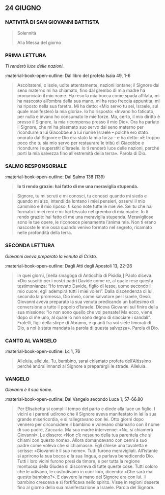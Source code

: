 ## 24 GIUGNO
> 
### NATIVITÀ DI SAN GIOVANNI BATTISTA
> 
> Solennità
> 
> Alla Messa del giorno
> 
### PRIMA LETTURA
*Ti renderò luce delle nazioni.*

:material-book-open-outline: Dal libro del profeta Isaìa
49, 1-6

> Ascoltatemi, o isole, udite attentamente, nazioni lontane; il Signore dal seno materno mi ha chiamato, fino dal grembo di mia madre ha pronunciato il mio nome. Ha reso la mia bocca come spada affilata, mi ha nascosto all’ombra della sua mano, mi ha reso freccia appuntita, mi ha riposto nella sua faretra. Mi ha detto: «Mio servo tu sei, Israele, sul quale manifesterò la mia gloria». Io ho risposto: «Invano ho faticato, per nulla e invano ho consumato le mie forze. Ma, certo, il mio diritto è presso il Signore, la mia ricompensa presso il mio Dio». Ora ha parlato il Signore, che mi ha plasmato suo servo dal seno materno per ricondurre a lui Giacobbe e a lui riunire Israele – poiché ero stato onorato dal Signore e Dio era stato la mia forza – e ha detto: «È troppo poco che tu sia mio servo per restaurare le tribù di Giacobbe e ricondurre i superstiti d’Israele. Io ti renderò luce delle nazioni, perché porti la mia salvezza fino all’estremità della terra». Parola di Dio.
> 
### SALMO RESPONSORIALE
:material-book-open-outline: Dal Salmo 138 (139)

>**Io ti rendo grazie: hai fatto di me una meraviglia stupenda.**

> Signore, tu mi scruti e mi conosci,
> tu conosci quando mi siedo e quando mi alzo,
> intendi da lontano i miei pensieri,
> osservi il mio cammino e il mio riposo,
> ti sono note tutte le mie vie.
> Sei tu che hai formato i miei reni
> e mi hai tessuto nel grembo di mia madre.
> Io ti rendo grazie:
> hai fatto di me una meraviglia stupenda.
> Meravigliose sono le tue opere,
> le riconosce pienamente l’anima mia.
> Non ti erano nascoste le mie ossa
> quando venivo formato nel segreto,
> ricamato nelle profondità della terra.
> 
### SECONDA LETTURA
*Giovanni aveva preparato la venuta di Cristo.*

:material-book-open-outline: Dagli Atti degli Apostoli
13, 22-26

> In quei giorni, [nella sinagoga di Antiochia di Pisìdia,] Paolo diceva: «Dio suscitò per i nostri padri Davide come re, al quale rese questa testimonianza: “Ho trovato Davide, figlio di Iesse, uomo secondo il mio cuore; egli adempirà tutti i miei voleri”. Dalla discendenza di lui, secondo la promessa, Dio inviò, come salvatore per Israele, Gesù. Giovanni aveva preparato la sua venuta predicando un battesimo di conversione a tutto il popolo d’Israele. Diceva Giovanni sul finire della sua missione: “Io non sono quello che voi pensate! Ma ecco, viene dopo di me uno, al quale io non sono degno di slacciare i sandali”. Fratelli, figli della stirpe di Abramo, e quanti fra voi siete timorati di Dio, a noi è stata mandata la parola di questa salvezza». Parola di Dio.
> 
### CANTO AL VANGELO
:material-book-open-outline: Lc 1, 76

> Alleluia, alleluia.
> Tu, bambino, sarai chiamato profeta dell’Altissimo
> perché andrai innanzi al Signore a preparargli le strade.
> Alleluia.
> 
### VANGELO
*Giovanni è il suo nome.*

:material-book-open-outline: Dal Vangelo secondo Luca
1, 57-66.80

> Per Elisabetta si compì il tempo del parto e diede alla luce un figlio. I vicini e i parenti udirono che il Signore aveva manifestato in lei la sua grande misericordia, e si rallegravano con lei. Otto giorni dopo vennero per circoncidere il bambino e volevano chiamarlo con il nome di suo padre, Zaccarìa. Ma sua madre intervenne: «No, si chiamerà Giovanni». Le dissero: «Non c’è nessuno della tua parentela che si chiami con questo nome». Allora domandavano con cenni a suo padre come voleva che si chiamasse. Egli chiese una tavoletta e scrisse: «Giovanni è il suo nome». Tutti furono meravigliati. All’istante si aprirono la sua bocca e la sua lingua, e parlava benedicendo Dio. Tutti i loro vicini furono presi da timore, e per tutta la regione montuosa della Giudea si discorreva di tutte queste cose. Tutti coloro che le udivano, le custodivano in cuor loro, dicendo: «Che sarà mai questo bambino?». E davvero la mano del Signore era con lui. Il bambino cresceva e si fortificava nello spirito. Visse in regioni deserte fino al giorno della sua manifestazione a Israele. Parola del Signore.